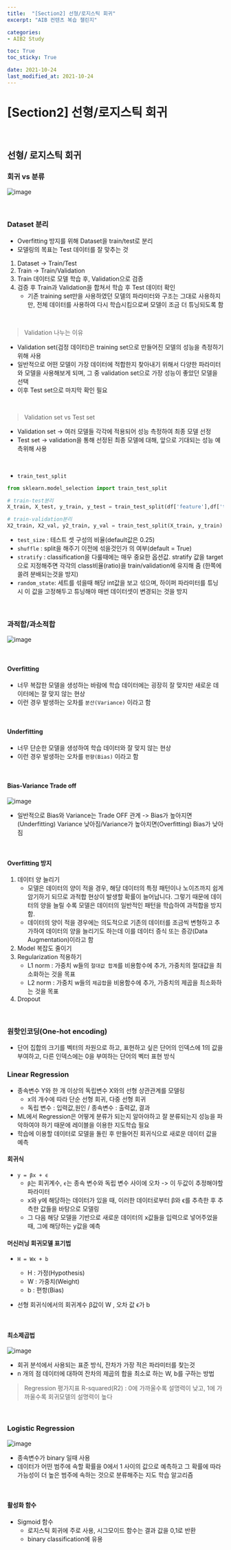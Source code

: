 ```yaml
---
title:  "[Section2] 선형/로지스틱 회귀"
excerpt: "AIB 컨텐츠 복습 챌린지"

categories:
- AIB2 Study

toc: True
toc_sticky: True

date: 2021-10-24
last_modified_at: 2021-10-24
---
```

# [Section2] 선형/로지스틱 회귀

<br>

## 선형/ 로지스틱 회귀

### 회귀 vs 분류

![image](https://user-images.githubusercontent.com/76996686/138236555-42f79457-8466-4445-bc61-79d27652378f.png)

<br>

### Dataset 분리

- Overfitting 방지를 위해 Dataset을 train/test로 분리
- 모델링의 목표는 Test 데이터를 잘 맞추는 것

1. Dataset -> Train/Test
2. Train -> Train/Validation
3. Train 데이터로 모델 학습 후, Validation으로 검증
4. 검증 후 Train과 Validation을 합쳐서 학습 후 Test 데이터 확인
   - 기존 training set만을 사용하였던 모델의 파라미터와 구조는 그대로 사용하지만, 전체 데이터를 사용하여 다시 학습시킴으로써 모델이 조금 더 튜닝되도록 함

<br>

> Validation 나누는 이유

- Validation set(검정 데이터)은 training set으로 만들어진 모델의 성능을 측정하기 위해 사용
-  일반적으로 어떤 모델이 가장 데이터에 적합한지 찾아내기 위해서 다양한 파라미터와 모델을 사용해보게 되며, 그 중 validation set으로 가장 성능이 좋았던 모델을 선택
-  이후 Test set으로 마지막 확인 필요

<br>

> Validation set vs Test set

- Validation set -> 여러 모델들 각각에 적용되어 성능 측정하여 최종 모델 선정
- Test set -> validation을 통해 선정된 최종 모델에 대해, 앞으로 기대되는 성능 예측위해 사용

<br>

- `train_test_split`

```python
from sklearn.model_selection import train_test_split

# train-test분리
X_train, X_test, y_train, y_test = train_test_split(df['feature'],df['target'])

# train-validation분리
X2_train, X2_val, y2_train, y_val = train_test_split(X_train, y_train)
```

- `test_size` : 테스트 셋 구성의 비율(default값은 0.25)
- `shuffle` : split을 해주기 이전에 섞을것인가 의 여부(default = True)
- `stratify` : classification을 다룰때에는 매우 중요한 옵션값. stratify 값을 target으로 지정해주면 각각의 class비율(ratio)을 train/validation에 유지해 줌 (한쪽에 쏠려 분배되는것을 방지)
- `random_state`: 세트를 섞을때 해당 int값을 보고 섞으며, 하이퍼 파라미터를 튜닝시 이 값을 고정해두고 튜닝해야 매번 데이터셋이 변경되는 것을 방지

<br>

### 과적합/과소적합

![image](https://user-images.githubusercontent.com/76996686/138817265-92613504-591c-46ac-8ff7-158e03273c53.png)

<br>

#### Overfitting

- 너무 복잡한 모델을 생성하는 바람에 학습 데이터에는 굉장히 잘 맞지만 새로운 데이터에는 잘 맞지 않는 현상
- 이런 경우 발생하는 오차를 `분산(Variance)` 이라고 함

<br>

#### Underfitting

- 너무 단순한 모델을 생성하여 학습 데이터와 잘 맞지 않는 현상
- 이런 경우 발생하는 오차를 `편향(Bias)` 이라고 함

<br>

#### Bias-Variance Trade off

![image](https://user-images.githubusercontent.com/76996686/138821439-f9fc8bec-6d3a-43ad-bf5c-03e55786648e.png)

- 일반적으로 Bias와 Variance는 Trade OFF 관계 -> Bias가 높아지면(Underfitting) Variance 낮아짐/Variance가 높아지면(Overfitting) Bias가 낮아짐

<br>

#### Overfitting 방지 

1. 데이터 양 늘리기
   - 모델은 데이터의 양이 적을 경우, 해당 데이터의 특정 패턴이나 노이즈까지 쉽게 암기하기 되므로 과적합 현상이 발생할 확률이 늘어납니다. 그렇기 때문에 데이터의 양을 늘릴 수록 모델은 데이터의 일반적인 패턴을 학습하여 과적합을 방지함.
   - 데이터의 양이 적을 경우에는 의도적으로 기존의 데이터를 조금씩 변형하고 추가하여 데이터의 양을 늘리기도 하는데 이를 데이터 증식 또는 증강(Data Augmentation)이라고 함
2. Model 복잡도 줄이기
3. Regularization 적용하기
   - L1 norm : 가중치 w들의 `절대값 합계`를 비용함수에 추가, 가중치의 절대값을 최소화하는 것을 목표
   - L2 norm : 가중치 w들의 `제곱합`을 비용함수에 추가, 가중치의 제곱을 최소화하는 것을 목표
4. Dropout

<br>

### 원핫인코딩(One-hot encoding)

- 단어 집합의 크기를 벡터의 차원으로 하고, 표현하고 싶은 단어의 인덱스에 1의 값을 부여하고, 다른 인덱스에는 0을 부여하는 단어의 벡터 표현 방식

### Linear Regression

- 종속변수 Y와 한 개 이상의 독립변수 X와의 선형 상관관계를 모델링
  - x의 개수에 따라 단순 선형 회귀, 다중 선형 회귀
  - 독립 변수 : 입력값,원인 / 종속변수 : 출력값, 결과
- ML에서 Regression은 어떻게 분류가 되는지 알아야하고 잘 분류되는지 성능을 파악하여야 하기 때문에 레이블을 이용한 지도학습 필요
- 학습에 이용할 데이터로 모델을 돌린 후 만들어진 회귀식으로 새로운 데이터 값을 예측

#### 회귀식

- `y = βx + ϵ`
  - `β`는 회귀계수, `ϵ`는 종속 변수와 독립 변수 사이에 오차 -> 이 두값이 추정해야할 파라미터
  - x와 y에 해당하는 데이터가 있을 때, 이러한 데이터로부터 β와 ϵ를 추측한 후 추측한 값들을 바탕으로 모델링
  - 그 다음 해당 모델을 기반으로 새로운 데이터의 x값들을 입력으로 넣어주었을 때, 그에 해당하는 y값을 예측

#### 머신러닝 회귀모델 표기법

- `H = Wx + b`
  - H : 가정(Hypothesis)
  - W : 가중치(Weight)
  - b : 편항(Bias)

- 선형 회귀식에서의 회귀계수 β값이 W , 오차 값 ϵ가 b 

<br>

#### 최소제곱법

![image](https://user-images.githubusercontent.com/76996686/138831865-772b2d07-7012-48e6-b44e-0f7b2561927b.png)

- 회귀 분석에서 사용되는 표준 방식, 잔차가 가장 적은 파라미터를 찾는것
- n 개의 점 데이터에 대하여 잔차의 제곱의 합을 최소로 하는 W, b를 구하는 방법

> Regression 평가지표 R-squared(R2) : 0에 가까울수록 설명력이 낮고, 1에 가까울수록 회귀모델의 설명력이 높다

<br>

### Logistic Regression

![image](https://user-images.githubusercontent.com/76996686/138832570-9458315c-7a52-4e43-8bdd-8d2a21e88719.png)

- 종속변수가 binary 일때 사용
- 데이터가 어떤 범주에 속할 확률을 0에서 1 사이의 값으로 예측하고 그 확률에 따라 가능성이 더 높은 범주에 속하는 것으로 분류해주는 지도 학습 알고리즘

<br>

#### 활성화 함수

- Sigmoid 함수 
  - 로지스틱 회귀에 주로 사용, 시그모이드 함수는 결과 값을 0,1로 반환
  - binary classification에 유용

